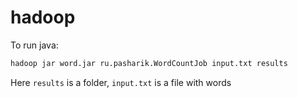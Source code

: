 # hadoop

To run java:

```bash
hadoop jar word.jar ru.pasharik.WordCountJob input.txt results
```

Here `results` is a folder, `input.txt` is a file with words